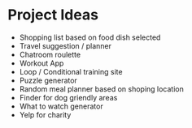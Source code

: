# Project Ideas

- Shopping list based on food dish selected
- Travel suggestion / planner
- Chatroom roulette
- Workout App
- Loop / Conditional training site
- Puzzle generator
- Random meal planner based on shoping location
- Finder for dog griendly areas
- What to watch generator
- Yelp for charity